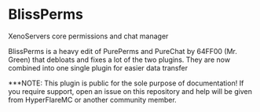 # BlissPerms
XenoServers core permissions and chat manager

BlissPerms is a heavy edit of PurePerms and PureChat by 64FF00 (Mr. Green) that debloats and fixes a lot of the two plugins. They are now combined into one single plugin for easier data transfer

***NOTE: This plugin is public for the sole purpose of documentation! If you require support, open an issue on this repository and help will be given from HyperFlareMC or another community member.
